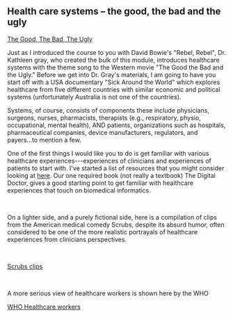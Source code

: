 <h2>Health care systems &ndash; the good, the bad and the ugly&nbsp;&nbsp;</h2>
<p><a class="" title="Link" href="https://www.youtube.com/watch?v=h1PfrmCGFnk" target="_blank" rel="noopener">The Good, The Bad, The Ugly</a></p>
<p>Just as I introduced the course to you with David Bowie's "Rebel, Rebel", Dr. Kathleen gray, who created the bulk of this module, introduces healthcare systems with the theme song to the Western movie "The Good the Bad and the Ugly." Before we get into Dr. Gray's materials, I am going to have you start off with a USA documentary "Sick Around the World" which explores healthcare from five different countries with similar economic and political systems (unfortunately Australia is not one of the countries).&nbsp;</p>
<p>Systems, of course, consists of components these include physicians, surgeons, nurses, pharmacists, therapists (e.g., respiratory, physio, occupational, mental health), AND patients, organizations such as hospitals, pharmaceutical companies, device manufacturers, regulators, and payers...to mention a few.&nbsp;</p>
<p>One of the first things I would like you to do is get familiar with various healthcare experiences---experiences of clinicians and experiences of patients to start with. I've started a list of resources that you might consider looking at <a title="Resources for Virtually Experiencing Healthcare" href="https://canvas.lms.unimelb.edu.au/courses/110024/pages/resources-for-virtually-experiencing-healthcare" data-api-endpoint="https://canvas.lms.unimelb.edu.au/api/v1/courses/110024/pages/resources-for-virtually-experiencing-healthcare" data-api-returntype="Page">here</a>. Our one required book (not really a textbook) The Digital Doctor, gives a good starting point to get familiar with healthcare experiences that touch on biomedical informatics.</p>
<p>&nbsp;</p>
<p>On a lighter side, and a purely fictional side, here is a compilation of clips from the American medical comedy Scrubs, despite its absurd humor, often considered to be one of the more realistic portrayals of healthcare experiences from clinicians perspectives.</p>
<p>&nbsp;</p>
<p><a class="" title="Link" href="https://youtu.be/SKK55a6C_Ps" target="_blank" rel="noopener">Scrubs clips</a></p>
<p>&nbsp;</p>
<p>A more serious view of healthcare workers is shown here by the WHO</p>
<p><a class="" title="Link" href="https://youtu.be/TeP0aafYvH0" target="_blank" rel="noopener">WHO Healthcare workers</a></p>
